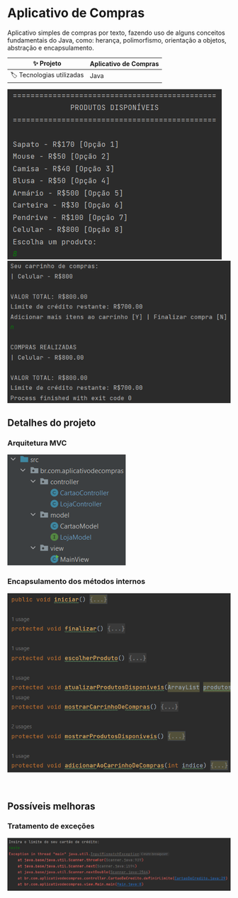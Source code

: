 # Aplicativo de Compras

Aplicativo simples de compras por texto, fazendo uso de alguns conceitos fundamentais do Java, como: herança, polimorfismo, orientação a objetos,
abstração e encapsulamento.


| :sparkles: Projeto        | **Aplicativo de Compras**
| -------------  | --- |
| :label: Tecnologias utilizadas | Java


![Produtos_Disponiveis.png](img%2FProdutos_Disponiveis.png#vitrinedev)
![Compra_Finalizada.png](img%2FCompra_Finalizada.png)

## Detalhes do projeto
### Arquitetura MVC
![Arquitetura_MVC.png](img%2FArquitetura_MVC.png) 


### Encapsulamento dos métodos internos
![Encapsulamento.png](img%2FEncapsulamento.png)

<br>

## Possíveis melhoras
### Tratamento de exceções
![ExcecaoPorInput.png](img%2FExcecaoPorInput.png)


